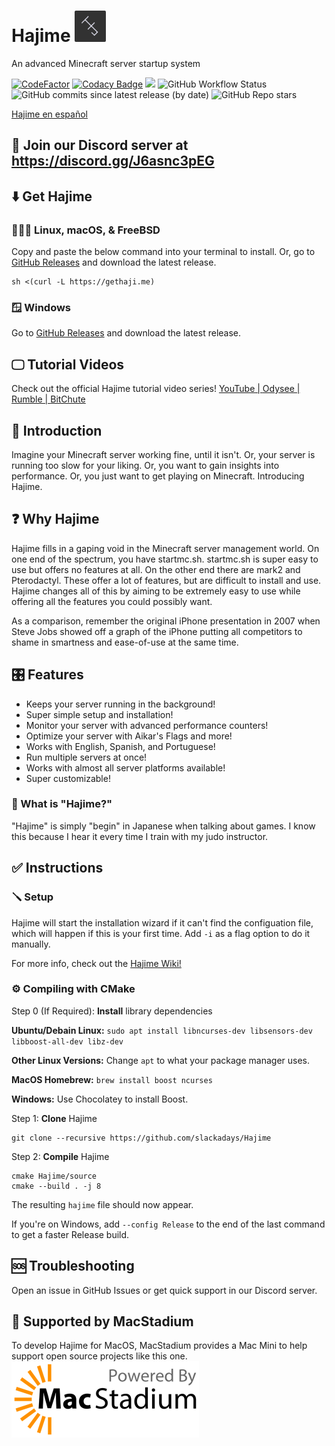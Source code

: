 # Hajime <img src="HJ.png" alt="Hajime logo" width="50"/>

An advanced Minecraft server startup system

[![CodeFactor](https://www.codefactor.io/repository/github/slackadays/hajime/badge)](https://www.codefactor.io/repository/github/slackadays/hajime)
[![Codacy Badge](https://app.codacy.com/project/badge/Grade/18effdc4e4ca4d62ae5d160314f6f200)](https://www.codacy.com/gh/Slackadays/Hajime/dashboard?utm_source=github.com&amp;utm_medium=referral&amp;utm_content=Slackadays/Hajime&amp;utm_campaign=Badge_Grade)
![](https://tokei.rs/b1/github/Slackadays/Hajime?category=lines)
![GitHub Workflow Status](https://img.shields.io/github/workflow/status/Slackadays/Hajime/CI)
![GitHub commits since latest release (by date)](https://img.shields.io/github/commits-since/slackadays/hajime/latest)
![GitHub Repo stars](https://img.shields.io/github/stars/slackadays/hajime?style=social)

[Hajime en español](README_es.md)

## 💬 Join our Discord server at https://discord.gg/J6asnc3pEG

## ⬇️ Get Hajime 
### 🐧🍎😈 Linux, macOS, & FreeBSD
Copy and paste the below command into your terminal to install. Or, go to [GitHub Releases](https://github.com/Slackadays/Hajime/releases/) and download the latest release.
```
sh <(curl -L https://gethaji.me)
```
### 🪟 Windows 
Go to [GitHub Releases](https://github.com/Slackadays/Hajime/releases/) and download the latest release.
## 🖵 Tutorial Videos 
Check out the official Hajime tutorial video series!
[YouTube | ](https://www.youtube.com/channel/UC0DeCW6yXXVr9DJctJVo7wg)
[Odysee | ](https://odysee.com/@TheHajimeProject)
[Rumble | ](https://rumble.com/user/TheHajimeProject)
[BitChute ](https://www.bitchute.com/channel/DyRXhLP4Ghxd/)

## 👋 Introduction 

Imagine your Minecraft server working fine, until it isn't. 
Or, your server is running too slow for your liking. 
Or, you want to gain insights into performance. 
Or, you just want to get playing on Minecraft.
Introducing Hajime.

## ❓ Why Hajime

Hajime fills in a gaping void in the Minecraft server management world. On one end of the spectrum, you have startmc.sh. startmc.sh is super easy to use but offers no features at all. On the other end there are mark2 and Pterodactyl. These offer a lot of features, but are difficult to install and use. Hajime changes all of this by aiming to be extremely easy to use while offering all the features you could possibly want. 

As a comparison, remember the original iPhone presentation in 2007 when Steve Jobs showed off a graph of the iPhone putting all competitors to shame in smartness and ease-of-use at the same time.

## 🎛️ Features 
- Keeps your server running in the background!
- Super simple setup and installation!
- Monitor your server with advanced performance counters!
- Optimize your server with Aikar's Flags and more!
- Works with English, Spanish, and Portuguese!
- Run multiple servers at once!
- Works with almost all server platforms available!
- Super customizable!

### 🙋 What is "Hajime?" 
"Hajime" is simply "begin" in Japanese when talking about games. I know this because I hear it every time I train with my judo instructor.

## ✅ Instructions 

### 🪛 Setup 
Hajime will start the installation wizard if it can't find the configuation file, which will happen if this is your first time. Add `-i` as a flag option to do it manually.

For more info, check out the [Hajime Wiki!](https://github.com/Slackadays/Hajime/wiki)

### ⚙️ Compiling with CMake 
Step 0 (If Required): **Install** library dependencies

**Ubuntu/Debain Linux:** `sudo apt install libncurses-dev libsensors-dev libboost-all-dev libz-dev`

**Other Linux Versions:** Change `apt` to what your package manager uses.

**MacOS Homebrew:** `brew install boost ncurses`

**Windows:** Use Chocolatey to install Boost.

Step 1: **Clone** Hajime
```
git clone --recursive https://github.com/slackadays/Hajime
```
Step 2: **Compile** Hajime
```
cmake Hajime/source
cmake --build . -j 8
```
The resulting `hajime` file should now appear.

If you're on Windows, add `--config Release` to the end of the last command to get a faster Release build.
   
## 🆘 Troubleshooting 
Open an issue in GitHub Issues or get quick support in our Discord server.

## 🍎 Supported by MacStadium 
To develop Hajime for MacOS, MacStadium provides a Mac Mini to help support open source projects like this one.
<img src="MacStadium-developerlogo.png" alt="Hajime logo" width="300px"/>

